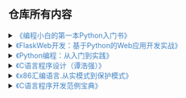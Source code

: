 ## 仓库所有内容

<details><summary><font color="#4183c4">《编程小白的第一本Python入门书》</font></summary>

**代码都是在Python3.6运行**
- 重量单位转换 [Python 3.6版本](编程小白的第一本Python入门书/WeightConvertPy3.py)
- 直角三角形斜边计算 [Python 3.6版本](编程小白的第一本Python入门书/HypotenusePy3.py)
- 9X9 乘法表 [Python 3.6版本](编程小白的第一本Python入门书/MultiplicationTablePy3.py)  
- 空文本文件创建 [Python 3.6版本](编程小白的第一本Python入门书/CreatFilesPy3.py)
- 偶数 [Python 3.6版本](编程小白的第一本Python入门书/EvenNumberPy3.py)
- 复利函数 [Python 3.6版本](编程小白的第一本Python入门书/CompoundPy3.py)
- 猜大小 [Python 3.6版本](编程小白的第一本Python入门书/GuessTheSizePy3.py)
- 赌钱小游戏 [Python 3.6版本](编程小白的第一本Python入门书/BetGamePy3.py)
- 伪手机验证码 [Python 3.6版本](编程小白的第一本Python入门书/PhoneNumVerificationPy3.py)
- 词频统计 [Python 3.6版本](编程小白的第一本Python入门书/WordFrequency/WordFrequencyPy3.py)

</details>

<details><summary><font color="#4183c4">《FlaskWeb开发：基于Python的Web应用开发实战》</font></summary>

1. [基于Flask的Web应用](FlaskWeb)<br>
修改添加tag的方式<br>
- Flask 程序的基本结构<br>
```
|-flasky/
  |-app/
    |-templates/
    |-static/
    |-main/
      |-__init__.py
      |-errors.py
      |-forms.py
      |-views.py
    |-__init__.py
    |-email.py
    |-models.py
  |-migrations/
  |-tests/
    |-__init__.py
    |-test*.py
  |-venv/
  |-requirements.txt
  |-config.py
  |-manage.py
```
- 关于Requirement.txt <br>
用过这个环境做其他项目，所以模块有点多

</details>

<details><summary><font color="#4183c4">《Python编程：从入门到实践》</font></summary>

1. [外星人入侵](Python编程：从入门到实践/AlienInvasion)
    1. 依赖于 Pygame 模块
    
2. [数据可视化](Python编程：从入门到实践/DataVisualization)
    1. Matplotlib模块<br>
    `pip install -i https://pypi.douban.com/simple matplotlib`
    2. Pygal模块<br>
    `pip install -i https://pypi.douban.com/simple pygal`
    3. Pygal_maps_world模块<br>
    `pip install -i https://pypi.douban.com/simple pygal_maps_world`
    4. Requests模块<br>
    `pip install -i https://pypi.douban.com/simple requests`
    
3. [Web应用程序](Python编程：从入门到实践/WebApplication)
    1. Django模块<br>
    `python -m pip install -i https://pypi.douban.com/simple Django`<br>
    `D:\anaconda3\envs\spider\Scripts\django-admin.exe startproject WebApplication`<br>
    `D:\anaconda3\envs\spider\python manage.py migrate`<br>
    `D:\anaconda3\envs\spider\python manage.py runserver`<br>
    `D:\anaconda3\envs\spider\python manage.py startapp DjangoApplication`<br>
    `D:\anaconda3\envs\spider\python manage.py makemigrations DjangoApplication`<br>
    `D:\anaconda3\envs\spider\python manage.py migrate`
        1. 创建超级用户<br>
        `D:\Projects\MyGitHub\ReadBooks\Python编程：从入门到实践\WebApplication>D:\anaconda3\envs\spider\python manage.py createsuperuser`<br>
        `Username (leave blank to use 'xxx'): Deteriorator`<br>
        `Email address: 1930812245@qq.com`<br>
        `Password:(123456)`<br>
        `Password (again):`<br>
        `This password is too short. It must contain at least 8 characters.`<br>
        `This password is too common.`<br>
        `This password is entirely numeric.`<br>
        `Bypass password validation and create user anyway? [y/N]: y`<br>
        `Superuser created successfully.`<br>

##### 书上的Django版本太老了，没有Django基础，新版本不懂如何操作，暂时停止学习Django，先学习Flask。

</details>

<details><summary><font color="#4183c4">《C语言程序设计（谭浩强）》</font></summary>



</details>

<details><summary><font color="#4183c4">《x86汇编语言.从实模式到保护模式》</font></summary>



</details>

<details><summary><font color="#4183c4">《C语言程序开发范例宝典》</font></summary>

- [实例 001 十进制转换为十六进制](06-C语言程序开发范例宝典\C-Chapter01\001-DecToHex.c)
- [实例 002 十进制转换为二进制](06-C语言程序开发范例宝典\C-Chapter01\002-DecToBin.c)
- [实例 003 n进制转换十进制](06-C语言程序开发范例宝典\C-Chapter01\003-BaseNToDec.c) (存在问题，没看懂)
- [实例 004 以IP地址形式输出](06-C语言程序开发范例宝典\C-Chapter01\004-BinToIP.c) (存在问题)
- [实例 005 3个数有小到大排序](06-C语言程序开发范例宝典\C-Chapter01\005-ThreeNumSortByAsc.c)

</details>

